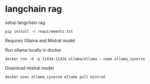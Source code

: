 # langchain rag
setup langchain rag


```
pip install -r requirements.txt
```


Requires Ollama and Mistral model

Run ollama locally in docker
```
docker run -d -p 11434:11434 ollama/ollama --name ollama_cyverse
```

Download mistral model
```
docker exec ollama_cyverse ollama pull mistral
```


